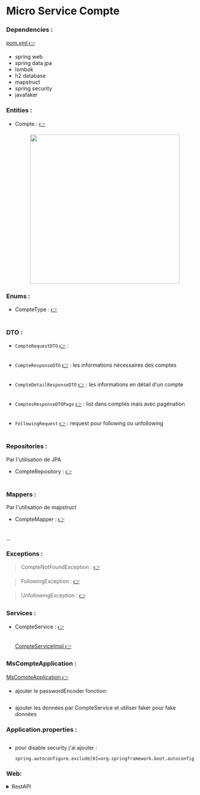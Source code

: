 # Micro Service Compte 

### Dependencies :

[pom.xml :point_right:](./pom.xml)

 - spring web 
 - spring data jpa
 - lombok
 - h2 database 
 - mapstruct
 - spring security
 - javafaker



### Entities :

 - Compte : [:point_right:](./src/main/java/org/example/mscompte/entities/Compte.java)
    
    <div  align="center">
        <img src="images/img.png" alt="" height="400">
    </div>

### Enums :
 
 - CompteType : [:point_right:](./src/main/java/org/example/mscompte/enums/CompteType.java)

    <div  align="center">
        <img src="images/img_1.png" alt="">    
    </div>


### DTO :

- `CompteRequestDTO` [:point_right:](./src/main/java/org/example/mscompte/dto/CompteRequestDTO.java) :

   <div  align="center">
        <img src="images/img_2.png" alt="">
    </div>

- `CompteResponseDTO` [:point_right:](./src/main/java/org/example/mscompte/dto/CompteResponseDTO.java) : les informations nécessaires des comptes 

   <div  align="center">
        <img src="images/img_3.png" alt="">
    </div>

- `CompteDetailResponseDTO` [:point_right:](./src/main/java/org/example/mscompte/dto/CompteDetailResponseDTO.java) : les informations en détail d'un compte

   <div  align="center">
        <img src="images/img_4.png" alt="">    
    </div>


- `ComptesResponseDTOPage` [:point_right:](./src/main/java/org/example/mscompte/dto/ComptesResponseDTOPage.java) : list dans comptes mais avec pagénation

   <div  align="center">
        <img src="images/img_3_1.png" alt="">    
  </div>


- `FollowingRequest` [:point_right:](./src/main/java/org/example/mscompte/dto/FollowingRequest.java) : request pour following ou unfollowing

   <div  align="center">
        <img src="images/img_3_2.png" alt="">    
    </div>

### Repositories :

Par l'utilisation de JPA 

 - CompteRepository : [:point_right:](./src/main/java/org/example/mscompte/repositories/CompteRepository.java)

   <div  align="center">
        <img src="images/img_5.png" alt="">
   </div>


### Mappers :

Par l'utilisation de mapstruct 

 - CompteMapper : [:point_right:](./src/main/java/org/example/mscompte/mappers/CompteMapper.java)

   <div  align="center">
        <img src="images/img_6.png" alt="">
    </div>

...

### Exceptions :

 > CompteNotFoundException : [:point_right:](./src/main/java/org/example/mscompte/exceptions/CompteNotFoundException.java)

 > FollowingException : [:point_right:](./src/main/java/org/example/mscompte/exceptions/FollowingException.java)

 > UnfollowingException : [:point_right:](./src/main/java/org/example/mscompte/exceptions/UnfollowingException.java)
  

### Services :

 - CompteService : [:point_right:](./src/main/java/org/example/mscompte/services/CompteService.java)

    <div  align="center">
        <img src="images/img_7.png" alt="">
    </div>

    [CompteServiceImpl :point_right:](./src/main/java/org/example/mscompte/services/CompteService.java)



### MsCompteApplication : 

   [MsCompteApplication :point_right:](./src/main/java/org/example/mscompte/MsCompteApplication.java)

 - ajouter le passwordEncoder fonction:

    <div  align="center">
        <img src="images/img_8.png" alt="">    
    </div>
   
 - ajouter les données par CompteService et utiliser faker pour fake données


### Application.properties :

 <div  align="center">
        <img src="images/img_9.png" alt="">    
 </div>
   
 - pour disable security j'ai ajouter :
    ```
    spring.autoconfigure.exclude[0]=org.springframework.boot.autoconfigure.security.servlet.SecurityAutoConfiguration
    ```



### Web:

<details>
    <summary>
    RestAPI 
    </summary>

- CompteRestController : [:point_right:](./src/main/java/org/example/mscompte/web/CompteRestController.java)


```java
@GetMapping("/comptes")
public List<CompteResponseDTO> getAllComptesRest()
```

```java
@GetMapping("/comptes/search")
public ComptesResponseDTOPage getAllComptesByNameRest(@RequestParam(name = "nom",defaultValue = "") String name,
                                                          @RequestParam(name = "page",defaultValue = "0") int page,
                                                          @RequestParam(name = "size",defaultValue = "5") int size
                                                           )
```


```java
@GetMapping("/comptes/{idCompte}")
public CompteDetailResponseDTO getCompteByIdRest(@PathVariable(name = "idCompte") String idCompte)
```

```java
@PutMapping("/comptes/{idCompte}")
public CompteDetailResponseDTO updateCompteRest(@RequestBody CompteRequestDTO compteRequestDTO,
                                                @PathVariable(name = "idCompte") String idCompte)
```



```java
@PostMapping("/comptes")
public CompteDetailResponseDTO saveCompteRest(@RequestBody CompteRequestDTO compteRequestDTO)
```


```java
@DeleteMapping("/comptes/{idCompte}")
public String deleteCompteRest(@PathVariable(name = "idCompte") String idCompte)
```
    

```java
@GetMapping("/comptes/{idCompte}/followers")
public ComptesResponseDTOPage getFollowersRest(@PathVariable(name = "idCompte") String idCompte,
                                                    @RequestParam(name = "page",defaultValue = "0") int page,
                                                    @RequestParam(name = "size",defaultValue = "5") int size)
```

```java
@GetMapping("/comptes/{idCompte}/followings")
public ComptesResponseDTOPage getFollowingsRest(@PathVariable(name = "idCompte") String idCompte,
                                                     @RequestParam(name = "page",defaultValue = "0") int page,
                                                     @RequestParam(name = "size",defaultValue = "5") int size)
```

```java
@PutMapping("/comptes/{idCompte}/followings")
public String followingRest(@PathVariable(name = "idCompte") String idCompte , @RequestBody FollowingRequest following)
```


```java
@ExceptionHandler(Exception.class)
public ResponseEntity<String> exceptionsHandler(Exception e)
```
    


- test : [:point_right:](./REARME_TEST_RESTAPI.md)


</details>

